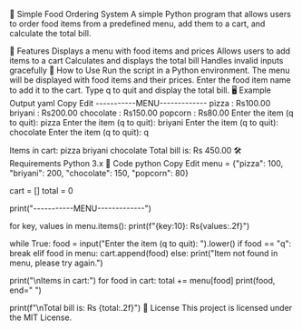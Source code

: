 🛒 Simple Food Ordering System
A simple Python program that allows users to order food items from a predefined menu, add them to a cart, and calculate the total bill.

📌 Features
Displays a menu with food items and prices
Allows users to add items to a cart
Calculates and displays the total bill
Handles invalid inputs gracefully
📜 How to Use
Run the script in a Python environment.
The menu will be displayed with food items and their prices.
Enter the food item name to add it to the cart.
Type q to quit and display the total bill.
🖥️ Example Output
yaml
Copy
Edit
-----------MENU-------------
pizza     : Rs100.00
briyani   : Rs200.00
chocolate : Rs150.00
popcorn   : Rs80.00
Enter the item (q to quit): pizza
Enter the item (q to quit): briyani
Enter the item (q to quit): chocolate
Enter the item (q to quit): q

Items in cart:
pizza briyani chocolate 
Total bill is: Rs 450.00
🛠 Requirements
Python 3.x
📜 Code
python
Copy
Edit
menu = {"pizza": 100,
        "briyani": 200,
        "chocolate": 150,
        "popcorn": 80}

cart = []
total = 0

print("-----------MENU-------------")

for key, values in menu.items():
    print(f"{key:10}: Rs{values:.2f}")

while True:
    food = input("Enter the item (q to quit): ").lower()
    if food == "q":
        break
    elif food in menu:
        cart.append(food)
    else:
        print("Item not found in menu, please try again.")

print("\nItems in cart:")
for food in cart:
    total += menu[food]
    print(food, end=" ")

print(f"\nTotal bill is: Rs {total:.2f}")
📌 License
This project is licensed under the MIT License.

